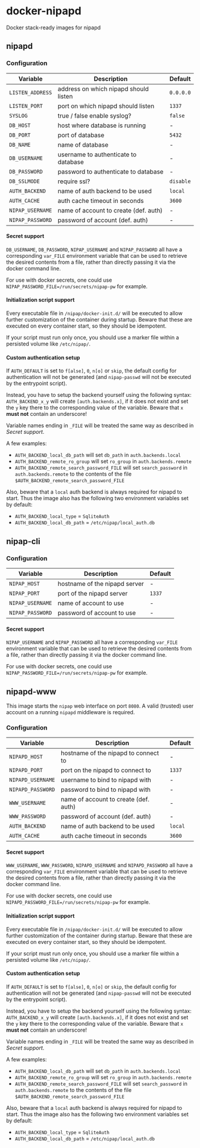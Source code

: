 # docker-nipapd
Docker stack-ready images for nipapd

## nipapd

### Configuration

| Variable         | Description                           | Default   |
|------------------|---------------------------------------|-----------|
| `LISTEN_ADDRESS` | address on which nipapd should listen | `0.0.0.0` |
| `LISTEN_PORT`    | port on which nipapd should listen    | `1337`    |
| `SYSLOG`         | true / false enable syslog?           | `false`   |
| `DB_HOST`        | host where database is running        | -         |
| `DB_PORT`        | port of database                      | `5432`    |
| `DB_NAME`        | name of database                      | -         |
| `DB_USERNAME`    | username to authenticate to database  | -         |
| `DB_PASSWORD`    | password to authenticate to database  | -         |
| `DB_SSLMODE`     | require ssl?                          | `disable` |
| `AUTH_BACKEND`   | name of auth backend to be used       | `local`   |
| `AUTH_CACHE`     | auth cache timeout in seconds         | `3600`    |
| `NIPAP_USERNAME` | name of account to create (def. auth) | -         |
| `NIPAP_PASSWORD` | password of account (def. auth)       | -         |

#### Secret support

`DB_USERNAME`, `DB_PASSWORD`, `NIPAP_USERNAME` and `NIPAP_PASSWORD` all have a
corresponding `var_FILE` environment variable that can be used to retrieve the
desired contents from a file, rather than directly passing it via the docker
command line.

For use with docker secrets, one could use
`NIPAP_PASSWORD_FILE=/run/secrets/nipap-pw` for example.

#### Initialization script support

Every executable file in `/nipap/docker-init.d/` will be executed to allow further
customization of the container during startup. Beware that these are executed on
every container start, so they should be idempotent.

If your script must run only once, you should use a marker file within a persisted
volume like `/etc/nipap/`.

#### Custom authentication setup

If `AUTH_DEFAULT` is set to `f[alse]`, `0`, `n[o]` or `skip`, the default config
for authentication will not be generated (and `nipap-passwd` will not be executed
by the entrypoint script).

Instead, you have to setup the backend yourself using the following syntax:
`AUTH_BACKEND_x_y` will create `[auth.backends.x]`, if it does not exist and set
the `y` key there to the corresponding value of the variable. Beware that `x` **must
not** contain an underscore!

Variable names ending in `_FILE` will be treated the same way as described in *Secret
support*.

A few examples:
- `AUTH_BACKEND_local_db_path` will set `db_path` in `auth.backends.local`
- `AUTH_BACKEND_remote_ro_group` will set `ro_group` in `auth.backends.remote`
- `AUTH_BACKEND_remote_search_password_FILE` will set `search_password` in
`auth.backends.remote` to the contents of the file
`$AUTH_BACKEND_remote_search_password_FILE`

Also, beware that a `local` auth backend is always required for nipapd to start. Thus
the image also has the following two environment variables set by default:
- `AUTH_BACKEND_local_type` = `SqliteAuth`
- `AUTH_BACKEND_local_db_path` = `/etc/nipap/local_auth.db`

## nipap-cli

### Configuration

| Variable         | Description                   | Default |
|------------------|-------------------------------|---------|
| `NIPAP_HOST`     | hostname of the nipapd server | -       |
| `NIPAP_PORT`     | port of the nipapd server     | `1337`  |
| `NIPAP_USERNAME` | name of account to use        | -       |
| `NIPAP_PASSWORD` | password of account to use    | -       |

#### Secret support

`NIPAP_USERNAME` and `NIPAP_PASSWORD` all have a corresponding `var_FILE`
environment variable that can be used to retrieve the desired contents from a
file, rather than directly passing it via the docker command line.

For use with docker secrets, one could use
`NIPAP_PASSWORD_FILE=/run/secrets/nipap-pw` for example.

## nipapd-www

This image starts the `nipap` web interface on port `8080`. A valid (trusted) user
account on a running `nipapd` middleware is required.

### Configuration

| Variable          | Description                           | Default   |
|-------------------|---------------------------------------|-----------|
| `NIPAPD_HOST`     | hostname of the nipapd to connect to  | -         |
| `NIPAPD_PORT`     | port on the nipapd to connect to      | `1337`    |
| `NIPAPD_USERNAME` | username to bind to nipapd with       | -         |
| `NIPAPD_PASSWORD` | password to bind to nipapd with       | -         |
| `WWW_USERNAME`    | name of account to create (def. auth) | -         |
| `WWW_PASSWORD`    | password of account (def. auth)       | -         |
| `AUTH_BACKEND`    | name of auth backend to be used       | `local`   |
| `AUTH_CACHE`      | auth cache timeout in seconds         | `3600`    |

#### Secret support

`WWW_USERNAME`, `WWW_PASSWORD`, `NIPAPD_USERNAME` and `NIPAPD_PASSWORD` all have
a corresponding `var_FILE` environment variable that can be used to retrieve the
desired contents from a file, rather than directly passing it via the docker
command line.

For use with docker secrets, one could use
`NIPAPD_PASSWORD_FILE=/run/secrets/nipap-pw` for example.

#### Initialization script support

Every executable file in `/nipap/docker-init.d/` will be executed to allow further
customization of the container during startup. Beware that these are executed on
every container start, so they should be idempotent.

If your script must run only once, you should use a marker file within a persisted
volume like `/etc/nipap/`.

#### Custom authentication setup

If `AUTH_DEFAULT` is set to `f[alse]`, `0`, `n[o]` or `skip`, the default config
for authentication will not be generated (and `nipap-passwd` will not be executed
by the entrypoint script).

Instead, you have to setup the backend yourself using the following syntax:
`AUTH_BACKEND_x_y` will create `[auth.backends.x]`, if it does not exist and set
the `y` key there to the corresponding value of the variable. Beware that `x` **must
not** contain an underscore!

Variable names ending in `_FILE` will be treated the same way as described in *Secret
support*.

A few examples:
- `AUTH_BACKEND_local_db_path` will set `db_path` in `auth.backends.local`
- `AUTH_BACKEND_remote_ro_group` will set `ro_group` in `auth.backends.remote`
- `AUTH_BACKEND_remote_search_password_FILE` will set `search_password` in
`auth.backends.remote` to the contents of the file
`$AUTH_BACKEND_remote_search_password_FILE`

Also, beware that a `local` auth backend is always required for nipapd to start. Thus
the image also has the following two environment variables set by default:
- `AUTH_BACKEND_local_type` = `SqliteAuth`
- `AUTH_BACKEND_local_db_path` = `/etc/nipap/local_auth.db`
